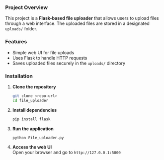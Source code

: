 ### Project Overview  
This project is a **Flask-based file uploader** that allows users to upload files through a web interface. The uploaded files are stored in a designated `uploads/` folder.

### Features  
- Simple web UI for file uploads  
- Uses Flask to handle HTTP requests  
- Saves uploaded files securely in the `uploads/` directory  

### Installation  
1. **Clone the repository**  
   ```bash
   git clone <repo-url>
   cd file_uploader
   ```

2. **Install dependencies**  
   ```bash
   pip install flask
   ```

3. **Run the application**  
   ```bash
   python File_uploader.py
   ```

4. **Access the web UI**  
   Open your browser and go to `http://127.0.0.1:5000`


